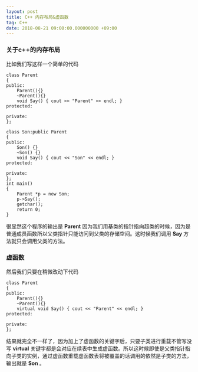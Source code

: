 ```yaml
---
layout: post
title: C++ 内存布局&虚函数
tag: C++
date: 2018-08-21 09:00:00.000000000 +09:00
---
```


### 关于c++的内存布局
比如我们写这样一个简单的代码

```
class Parent
{
public:
	Parent(){}
	~Parent(){}
	void Say() { cout << "Parent" << endl; }
protected:
	
private:
};

class Son:public Parent
{
public:
	Son() {}
	~Son() {}
	void Say() { cout << "Son" << endl; }
protected:

private:
};
int main()
{
	Parent *p = new Son;
	p->Say();
	getchar();
    return 0;
}
```

很显然这个程序的输出是 **Parent** 因为我们用基类的指针指向超类的时候，因为是普通成员函数所以父类指针只能访问到父类的存储空间。这时候我们调用 **Say** 方法就只会调用父类的方法。

### 虚函数

然后我们只要在稍微改动下代码

```
class Parent
{
public:
	Parent(){}
	~Parent(){}
	virtual void Say() { cout << "Parent" << endl; }
protected:
	
private:
};
```

结果就完全不一样了，因为加上了虚函数的关键字后，只要子类进行重载不管写没写 **virtual** 关键字都是会对应在续表中生成虚函数。所以这时候即使是父类指针指向子类的实例，通过虚函数重载虚函数表将被覆盖的话调用的依然是子类的方法，输出就是 **Son** 。